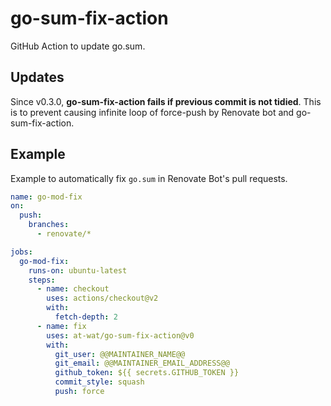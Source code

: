 # go-sum-fix-action
GitHub Action to update go.sum.

## Updates

Since v0.3.0, **go-sum-fix-action fails if previous commit is not tidied**. This is to prevent causing infinite loop of force-push by Renovate bot and go-sum-fix-action.

## Example

Example to automatically fix `go.sum` in Renovate Bot's pull requests.

```yaml
name: go-mod-fix
on:
  push:
    branches:
      - renovate/*

jobs:
  go-mod-fix:
    runs-on: ubuntu-latest
    steps:
      - name: checkout
        uses: actions/checkout@v2
        with:
          fetch-depth: 2
      - name: fix
        uses: at-wat/go-sum-fix-action@v0
        with:
          git_user: @@MAINTAINER_NAME@@
          git_email: @@MAINTAINER_EMAIL_ADDRESS@@
          github_token: ${{ secrets.GITHUB_TOKEN }}
          commit_style: squash
          push: force
```
